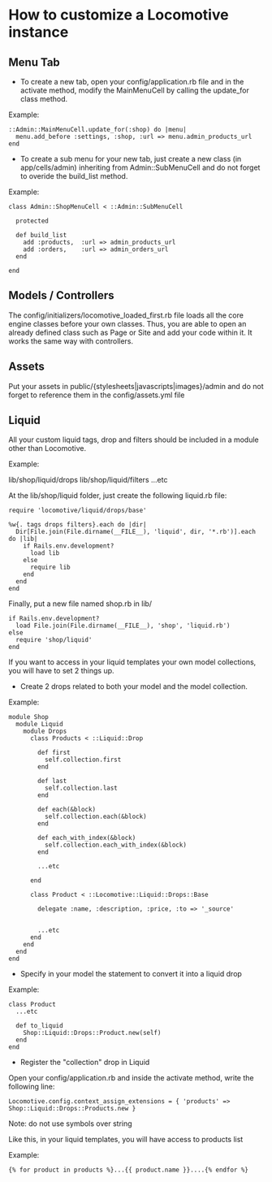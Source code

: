 How to customize a Locomotive instance
=============

Menu Tab
-------

* To create a new tab, open your config/application.rb file and in the activate method, modify the MainMenuCell by calling the update_for class method.

Example:

    ::Admin::MainMenuCell.update_for(:shop) do |menu|
      menu.add_before :settings, :shop, :url => menu.admin_products_url
    end

* To create a sub menu for your new tab, just create a new class (in app/cells/admin) inheriting from Admin::SubMenuCell and do not forget to overide the build_list method.

Example:

    class Admin::ShopMenuCell < ::Admin::SubMenuCell

      protected

      def build_list
        add :products,  :url => admin_products_url
        add :orders,    :url => admin_orders_url
      end

    end

Models / Controllers
-------

The config/initializers/locomotive_loaded_first.rb file loads all the core engine classes before your own classes. Thus, you are able to open an already defined class such as Page or Site and add your code within it.
It works the same way with controllers.

Assets
-------

Put your assets in public/{stylesheets|javascripts|images}/admin and do not forget to reference them in the config/assets.yml file

Liquid
-------

All your custom liquid tags, drop and filters should be included in a module other than Locomotive.

Example:

lib/shop/liquid/drops
lib/shop/liquid/filters
...etc

At the lib/shop/liquid folder, just create the following liquid.rb file:

    require 'locomotive/liquid/drops/base'

    %w{. tags drops filters}.each do |dir|
      Dir[File.join(File.dirname(__FILE__), 'liquid', dir, '*.rb')].each do |lib|
        if Rails.env.development?
          load lib
        else
          require lib
        end
      end
    end

Finally, put a new file named shop.rb in lib/

    if Rails.env.development?
      load File.join(File.dirname(__FILE__), 'shop', 'liquid.rb')
    else
      require 'shop/liquid'
    end


If you want to access in your liquid templates your own model collections, you will have to set 2 things up.

* Create 2 drops related to both your model and the model collection.

Example:

    module Shop
      module Liquid
        module Drops
          class Products < ::Liquid::Drop

            def first
              self.collection.first
            end

            def last
              self.collection.last
            end

            def each(&block)
              self.collection.each(&block)
            end

            def each_with_index(&block)
              self.collection.each_with_index(&block)
            end

            ...etc

          end

          class Product < ::Locomotive::Liquid::Drops::Base

            delegate :name, :description, :price, :to => '_source'


            ...etc
          end
        end
      end
    end

* Specify in your model the statement to convert it into a liquid drop

Example:

    class Product
      ...etc

      def to_liquid
        Shop::Liquid::Drops::Product.new(self)
      end
    end

* Register the "collection" drop in Liquid

Open your config/application.rb and inside the activate method, write the following line:

    Locomotive.config.context_assign_extensions = { 'products' => Shop::Liquid::Drops::Products.new }

Note: do not use symbols over string

Like this, in your liquid templates, you will have access to products list

Example:

    {% for product in products %}...{{ product.name }}....{% endfor %}


